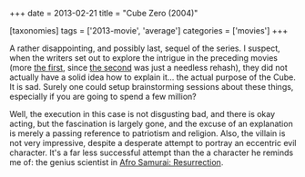 +++
date = 2013-02-21
title = "Cube Zero (2004)"

[taxonomies]
tags = ['2013-movie', 'average']
categories = ['movies']
+++

A rather disappointing, and possibly last, sequel of the series. I
suspect, when the writers set out to explore the intrigue in the
preceding movies (more [the first], since [the second] was just a
needless rehash), they did not actually have a solid idea how to explain
it... the actual purpose of the Cube. It is sad. Surely one could setup
brainstorming sessions about these things, especially if you are going
to spend a few million?

Well, the execution in this case is not disgusting bad, and there is
okay acting, but the fascination is largely gone, and the excuse of an
explanation is merely a passing reference to patriotism and religion.
Also, the villain is not very impressive, despite a desperate attempt to
portray an eccentric evil character. It's a far less successful attempt
than the a character he reminds me of: the genius scientist in [Afro
Samurai: Resurrection].

  [the first]: http://tshepang.net/cube-1997
  [the second]: http://tshepang.net/cube-2-hypercube
  [Afro Samurai: Resurrection]: http://tshepang.net/afro-samurai-resurrection-2009
